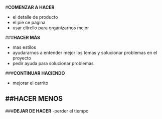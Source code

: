 #**__COMENZAR A HACER__**
- el detalle de producto
- el pie ce pagina
- usar eltrello para organizarnos  mejor


###**__HACER MÁS__**
- mas estilos
- ayudararnos a entender mejor los temas y solucionar problemas en el proyecto
- pedir ayuda para solucionar problemas

###**__CONTINUAR HACIENDO__**
- mejorar el carrito

##**__HACER MENOS__**
-
###**__DEJAR DE HACER__**
-perder el tiempo
